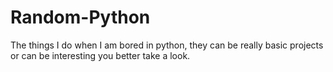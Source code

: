 # Random-Python
The things I do when I am bored in python, they can be really basic projects or can be interesting you better take a look.
